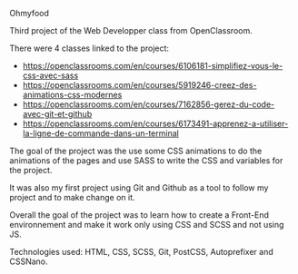 Ohmyfood

Third project of the Web Developper class from OpenClassroom.

There were 4 classes linked to the project: 
- https://openclassrooms.com/en/courses/6106181-simplifiez-vous-le-css-avec-sass
- https://openclassrooms.com/en/courses/5919246-creez-des-animations-css-modernes
- https://openclassrooms.com/en/courses/7162856-gerez-du-code-avec-git-et-github
- https://openclassrooms.com/en/courses/6173491-apprenez-a-utiliser-la-ligne-de-commande-dans-un-terminal

The goal of the project was the use some CSS animations to do the animations of the pages and use SASS to write the CSS and variables for the project.

It was also my first project using Git and Github as a tool to follow my project and to make change on it. 

Overall the goal of the project was to learn how to create a Front-End environnement and make it work only using CSS and SCSS and not using JS. 

Technologies used: HTML, CSS, SCSS, Git, PostCSS, Autoprefixer and CSSNano.
